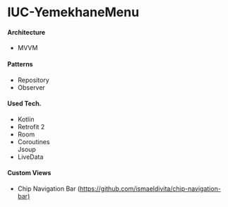 # IUC-YemekhaneMenu
<h4>Architecture</h4>
<ul>
<li>MVVM</li>
</ul>
<h4>Patterns</h4>
<ul>
<li>Repository</li>
<li>Observer</li>
</ul>
<h4>Used Tech.</h4>
<ul>
<li>Kotlin</li>
<li>Retrofit 2</li>
<li>Room</li>
<li>Coroutines <br /> Jsoup</li>
<li>LiveData</li>
</ul>
<h4>Custom Views</h4>
<ul>
<li>Chip Navigation Bar (<a href="https://github.com/ismaeldivita/chip-navigation-bar">https://github.com/ismaeldivita/chip-navigation-bar)</a></li>
</ul>
